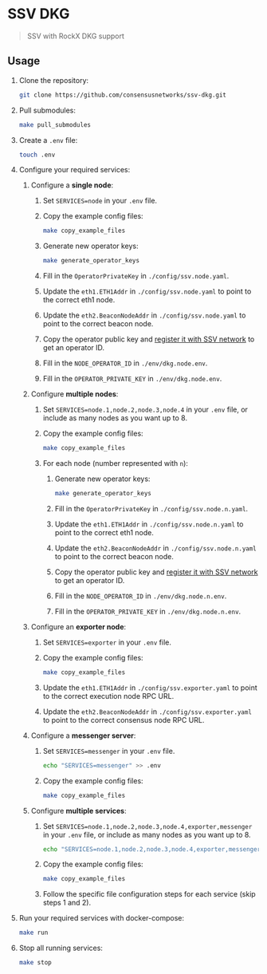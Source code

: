 # SSV DKG

> SSV with RockX DKG support

## Usage

1. Clone the repository:

    ```bash
    git clone https://github.com/consensusnetworks/ssv-dkg.git
    ```

2. Pull submodules:

    ```bash
    make pull_submodules
    ```

3. Create a `.env` file:

    ```bash
    touch .env
    ```

4. Configure your required services:

    1. Configure a **single node**:

        1. Set `SERVICES=node` in your `.env` file.

        2. Copy the example config files:

            ```bash
            make copy_example_files
            ```

        3. Generate new operator keys:

            ```bash
            make generate_operator_keys
            ```

        4. Fill in the `OperatorPrivateKey` in `./config/ssv.node.yaml`.

        5. Update the `eth1.ETH1Addr` in `./config/ssv.node.yaml` to point to the correct eth1 node.

        6. Update the `eth2.BeaconNodeAddr` in `./config/ssv.node.yaml` to point to the correct beacon node.

        7. Copy the operator public key and [register it with SSV network](https://docs.ssv.network/run-a-node/operator-node/registration) to get an operator ID.

        8. Fill in the `NODE_OPERATOR_ID` in `./env/dkg.node.env`.

        9. Fill in the `OPERATOR_PRIVATE_KEY` in `./env/dkg.node.env`.

    2. Configure **multiple nodes**:

        1. Set `SERVICES=node.1,node.2,node.3,node.4` in your `.env` file, or include as many nodes as you want up to 8.

        2. Copy the example config files:

            ```bash
            make copy_example_files
            ```

        3. For each node (number represented with `n`):

            1. Generate new operator keys:

               ```bash
               make generate_operator_keys
               ```

            2. Fill in the `OperatorPrivateKey` in `./config/ssv.node.n.yaml`.

            3. Update the `eth1.ETH1Addr` in `./config/ssv.node.n.yaml` to point to the correct eth1 node.

            4. Update the `eth2.BeaconNodeAddr` in `./config/ssv.node.n.yaml` to point to the correct beacon node.

            5. Copy the operator public key and [register it with SSV network](https://docs.ssv.network/run-a-node/operator-node/registration) to get an operator ID.

            6. Fill in the `NODE_OPERATOR_ID` in `./env/dkg.node.n.env`.

            7. Fill in the `OPERATOR_PRIVATE_KEY` in `./env/dkg.node.n.env`.

    3. Configure an **exporter node**:

        1. Set `SERVICES=exporter` in your `.env` file.

        2. Copy the example config files:

            ```bash
            make copy_example_files
            ```

        3. Update the `eth1.ETH1Addr` in `./config/ssv.exporter.yaml` to point to the correct execution node RPC URL.

        4. Update the `eth2.BeaconNodeAddr` in `./config/ssv.exporter.yaml` to point to the correct consensus node RPC URL.

    4. Configure a **messenger server**:

        1. Set `SERVICES=messenger` in your `.env` file.

            ```bash
            echo "SERVICES=messenger" >> .env
            ```

        2. Copy the example config files:

            ```bash
            make copy_example_files
            ```

    5. Configure **multiple services**:

        1. Set `SERVICES=node.1,node.2,node.3,node.4,exporter,messenger` in your `.env` file, or include as many nodes as you want up to 8.

            ```bash
            echo "SERVICES=node.1,node.2,node.3,node.4,exporter,messenger" >> .env
            ```

        2. Copy the example config files:

            ```bash
            make copy_example_files
            ```

        3. Follow the specific file configuration steps for each service (skip steps 1 and 2).

5. Run your required services with docker-compose:

    ```bash
    make run
    ```

6. Stop all running services:

    ```bash
    make stop
    ```
